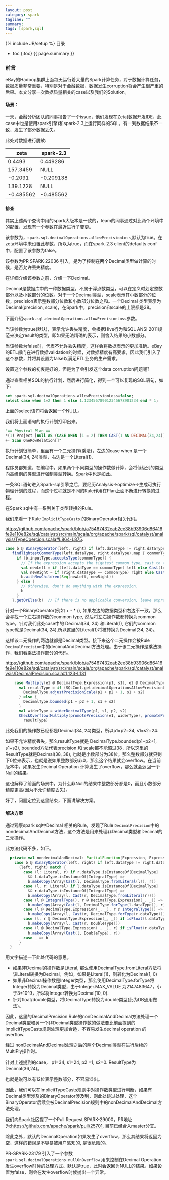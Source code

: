 ```yaml
---
layout: post
category: spark
tagline: ""
summary: 
tags: [spark,sql]
---
```

{% include JB/setup %}
目录
* toc
{:toc}
{{ page.summary }}

### 前言

eBay的Hadoop集群上面每天运行着大量的Spark计算任务，对于数据计算任务，数据质量非常重要，特别是对于金融数据，数据发生corruption将会产生很严重的后果。本文分享一次数据质量相关的case以及我们的Solution。



#### 场景：

一天，金融分析团队的同事报告了一个issue，他们发现在Zeta(数据开发IDE，此case中也是使用spark引擎)和spark-2.3上运行同样的SQL，有一列数据结果不一致，发生了部分数据丢失。

此处对数据进行脱敏:

| zeta      | spark-2.3 |
| --------- | --------- |
| 0.4493    | 0.449286  |
| 157.3459  | NULL      |
| -0.2091   | -0.209138 |
| 139.1228  | NULL      |
| -0.485562 | -0.485562 |

#### 排查

其实上述两个查询中用的spark大版本是一致的，team的同事通过对比两个环境中的配置，发现有一个参数在最近进行了变更。

该参数为，`spark.sql.decimalOperations.allowPrecisionLoss`,默认为true。在zeta环境中未设置此参数，所以为true，而在spark-2.3 client的defaults conf中，配置了该参数为false。

该参数为PR SPARK-22036 引入，是为了控制在两个Decimal类型做计算的时候，是否允许丢失精度。

在详细介绍该参数之前，介绍一下Decimal。

Decimal是数据库中的一种数据类型，不属于浮点数类型，可以在定义时划定整数部分以及小数部分的位数。对于一个Decimal类型，scale表示其小数部分的位数，precision表示整数部分位数和小数部分位数之和。一个Decimal 类型表示为Decimal(precision, scale)，在Spark中，precision和scale的上限都是38。

下面介绍`spark.sql.decimalOperations.allowPrecisionLoss`参数。

当该参数为true(默认)，表示允许丢失精度，会根据Hive行为和SQL ANSI 2011规范来决定result的类型，即如果无法精确的表示，则舍入结果的小数部分。

当该参数为false时，代表不允许丢失精度，这样会将数据表示的更加准确。eBay的ETL部门在进行数据validation的时候，对数据精度有高要求，因此我们引入了这个参数，并将其设置为false以满足ETL业务的生产需求。

设置这个参数的初衷是好的，但是为了会引发这个data corruption问题呢?

通过查看相关SQL的执行计划，然后进行简化，得到一个可以复现的SQL语句，如下:

```sql
set spark.sql.decimalOperations.allowPrecisionLoss=false;
select case when 1=2 then 1 else 1.123456789012345678901234 end * 1;
```

上面的select语句将会返回一个NULL。

我们将上面语句的执行计划打印出来。

```sql
"== Physical Plan ==
*(1) Project [null AS (CASE WHEN (1 = 2) THEN CAST(1 AS DECIMAL(34,24)) ELSE CAST(1.123456789012345678901234 AS DECIMAL(34,24)) END * CAST(1 AS DECIMAL(34,24)))#170]
+- Scan OneRowRelation[]"
```

执行计划很简单，里面有一个二元操作(乘法)，左边的case when 是一个Decimal(34, 24)类型，右边是一个Literal(1).

程序员都知道，在编程中，如果两个不同类型的操作数做计算，会将低级别的类型向高级别的类型进行强制类型转换。Spark中也是如此。

一条SQL语句进入Spark-sql引擎之后，要经历Analysis->optimize->生成可执行物理计划的过程，而这个过程就是不同的Rule作用在Plan上面不断进行转换的过程。

在Spark sql中有一系列关于类型转换的Rule。

我们来看一下Rule `ImplicitTypeCasts` 的BinaryOperator相关代码。

https://github.com/apache/spark/blob/a75467432eab2ee38b93906d86416fe9e110e82e/sql/catalyst/src/main/scala/org/apache/spark/sql/catalyst/analysis/TypeCoercion.scala#L864-L875.

```scala
case b @ BinaryOperator(left, right) if left.dataType != right.dataType => 
   findTightestCommonType(left.dataType, right.dataType).map { commonType => 
     if (b.inputType.acceptsType(commonType)) { 
       // If the expression accepts the tightest common type, cast to that. 
       val newLeft = if (left.dataType == commonType) left else Cast(left, commonType) 
       val newRight = if (right.dataType == commonType) right else Cast(right, commonType) 
       b.withNewChildren(Seq(newLeft, newRight)) 
     } else { 
       // Otherwise, don't do anything with the expression. 
       b 
     } 
   }.getOrElse(b)  // If there is no applicable conversion, leave expression unchanged. 

```

针对一个BinaryOperator(例如 + - * /), 如果左边的数据类型和右边不一致，那么会寻找一个左右操作数的common type, 然后将左右操作数都转换为common type。针对我们此处case中的 Decimal(34, 24) 和Literal(1), 它们的common type就是Decimal(34, 24),所以这里的Literal(1)将被转换为Decimal(34, 24)。

这样该二元操作的两边就都是Decimal类型。接下来这个二元操作会被Rule `DecimalPrecision`中的decimalAndDecimal方法处理。由于该二元操作是乘法操作，我们看乘法操作部分的代码。

https://github.com/apache/spark/blob/a75467432eab2ee38b93906d86416fe9e110e82e/sql/catalyst/src/main/scala/org/apache/spark/sql/catalyst/analysis/DecimalPrecision.scala#L123-L131

```scala
    case Multiply(e1 @ DecimalType.Expression(p1, s1), e2 @ DecimalType.Expression(p2, s2)) =>
      val resultType = if (SQLConf.get.decimalOperationsAllowPrecisionLoss) {
        DecimalType.adjustPrecisionScale(p1 + p2 + 1, s1 + s2)
      } else {
        DecimalType.bounded(p1 + p2 + 1, s1 + s2)
      }
      val widerType = widerDecimalType(p1, s1, p2, s2)
      CheckOverflow(Multiply(promotePrecision(e1, widerType), promotePrecision(e2, widerType)),
        resultType)
```

此处我们的操作数已经都是Decimal(34, 24)类型，所以p1=p2=34, s1=s2=24.

如果不允许精度丢失，那么resultType就是 DecimalType.bounded(p1+p2+1, s1+s2), bounded方法代表precision 和 scale都不能超过38，所以这里的ResultType就是Decimal(38, 38), 也就是小数部分为38位，那么整数部分就只剩下0位来表示，也就是说如果整数部分非0，那么这个结果就会overflow。在当前版本中，如果发生Decimal Operation 计算发生了overflow，那么就会返回一个Null的结果。

这也解释了前面的场景中，为什么非Null的结果中整数部分都是0，而且小数部分精度更高(因为不允许精度丢失)。

好了，问题定位到这里结束，下面讲解决方案。

#### 解决方案

通过观察spark sql中Decimal 相关的Rule，发现了Rule `DecimalPrecision`中的nondecimalAndDecimal方法，这个方法是用来处理非Decimal类型和Decimal的二元操作。

此方法代码不多，如下。

```scala
  private val nondecimalAndDecimal: PartialFunction[Expression, Expression] = {
    case b @ BinaryOperator(left, right) if left.dataType != right.dataType =>
      (left, right) match {
        case (l: Literal, r) if r.dataType.isInstanceOf[DecimalType]
          && l.dataType.isInstanceOf[IntegralType] =>
          b.makeCopy(Array(Cast(l, DecimalType.fromLiteral(l)), r))
        case (l, r: Literal) if l.dataType.isInstanceOf[DecimalType]
          && r.dataType.isInstanceOf[IntegralType] =>
          b.makeCopy(Array(l, Cast(r, DecimalType.fromLiteral(r))))
        case (l @ IntegralType(), r @ DecimalType.Expression(_, _)) =>
          b.makeCopy(Array(Cast(l, DecimalType.forType(l.dataType)), r))
        case (l @ DecimalType.Expression(_, _), r @ IntegralType()) =>
          b.makeCopy(Array(l, Cast(r, DecimalType.forType(r.dataType))))
        case (l, r @ DecimalType.Expression(_, _)) if isFloat(l.dataType) =>
          b.makeCopy(Array(l, Cast(r, DoubleType)))
        case (l @ DecimalType.Expression(_, _), r) if isFloat(r.dataType) =>
          b.makeCopy(Array(Cast(l, DoubleType), r))
        case _ => b
      }
  }
```

用文字描述一下此处代码的意思。

- 如果非Decimal的操作数是Literal, 那么使用DecimalType.fromLiteral方法将该Literal转换为Decimal，例如，如果是Literal(1)，则转化为Decimal(1, 0)
- 如果非Decimal操作数是Integer类型，那么使用DecimalType.forType将Integer转换为Decimal类型，由于Integer.MAX_VALUE 为2147483647，小于3*10^9，所以将Integer转换为Decimal(10, 0).
- 针对float/double类型，将DecimalType转换为double类型(此为DB通用做法)。



因此，这里的DecimalPrecision Rule的nonDecimalAndDecimal方法处理一个Decimal类型和另一个非Decimal类型操作数的做法要比前面提到的ImplicitTypeCasts规则处理更加合适，不容易发生decimal operation 的overflow.

经过 nonDecimalAndDecimal处理之后的两个Decimal类型在进行后续的MultiPly操作时。

针对上述提到的case， p1=34, s1=24, p2 =1, s2=0. ResultType为Decimal(36,24)。

也就是说可以有12位表示整数部分，不容易溢出。

因此，我们可以在ImplicitTypeCasts规则中对操作数类型进行判断，如果有Decimal类型涉及的BinaryOperator涉及到，则此处跳过处理，这个BinaryOperator后续会被DecimalPrecision规则中的nonDecimalAndDecimal方法处理。

我们向Spark社区提了一个Pull Request SPARK-29000，PR地址为:https://github.com/apache/spark/pull/25701, 目前已经合入master分支。



除此之外，默认的DecimalOperation如果发生了overflow，那么其结果将返回为空，这样的错误是不容易被用户感知的, 是很危险的。

PR-SPARK-23179 引入了一个参数`spark.sql.decimalOperations.nullOnOverflow` 用来控制在Decimal Operation 发生overflow时候的处理方式。默认是true，此时会返回为NULL的结果。如果设置为false，则会在发生overflow时候抛出一个异常。 